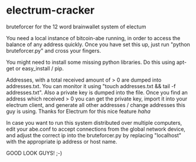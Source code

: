 electrum-cracker
===============

bruteforcer for the 12 word brainwallet system of electum

You need a local instance of bitcoin-abe running, in order to access the balance of any address quickly.
Once you have set this up, just run "python bruteforcer.py" and cross your fingers.

You might need to install some missing python libraries. Do this using apt-get or easy_install / pip.

Addresses, with a total received amount of > 0 are dumped into addresses.txt. You can monitor it using "touch addresses.txt && tail -f addresses.txt".
Also a private key is dumped into the file. Once you find an address which received > 0 you can get the private key, import it into your electrum client, and generate all other addresses / change addresses this guy is using. Thanks for Electrum for this nice feature *haha*

In case you want to run this system distributed over multiple computers, edit your abe.conf to accept connections from the global network device, and adjust the correct ip into the bruteforcer.py by replacing "localhost" with the appropriate ip address or host name.

GOOD LOOK GUYS! ;-)
